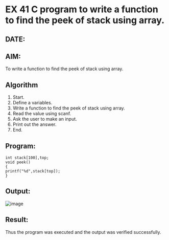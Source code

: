 # EX 41 C program to write a function to find the peek of stack using array.
## DATE:
## AIM:
To write a function to find the peek of stack using array.

## Algorithm
1. Start.
2. Define a variables.
3. Write a function to find the peek of stack using array.
4. Read the value using scanf.
5. Ask the user to make an input.
6. Print out the answer.
7. End.  

## Program:
```
int stack[100],top; 
void peek() 
{ 
printf("%d",stack[top]); 
}
```

## Output:
![image](https://github.com/user-attachments/assets/5934f014-19ba-4cf6-99bb-54b566670304)



## Result:
Thus the program was executed and the output was verified successfully.
